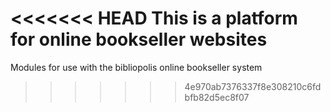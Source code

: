 <<<<<<< HEAD
This is a platform for online bookseller websites
=======
Modules for use with the bibliopolis online bookseller system
>>>>>>> 4e970ab7376337f8e308210c6fdbfb82d5ec8f07

